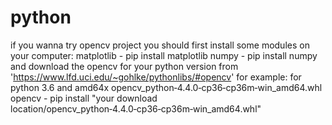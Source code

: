 # python
if you wanna try opencv project you should first install some modules on your computer:
matplotlib - pip install matplotlib
numpy - pip install numpy
and download the opencv for your python version from 'https://www.lfd.uci.edu/~gohlke/pythonlibs/#opencv' for example:
for python 3.6 and amd64x opencv_python‑4.4.0‑cp36‑cp36m‑win_amd64.whl
opencv - pip install "your download location/opencv_python‑4.4.0‑cp36‑cp36m‑win_amd64.whl"
